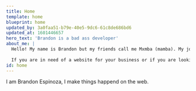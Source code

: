 ```yaml
---
title: Home
template: home
blueprint: home
updated_by: 3a0faa51-b79e-40e5-9dc6-61c8de686bd6
updated_at: 1601446657
hero_text: 'Brandon is a bad ass developer'
about_me: |
  Hello! My name is Brandon but my friends call me Mxmba (mamba). My job is to make things happen on the web (Web Designer and Developer). But, how? Well, by having a clear understanding of modern technologies and best development practices, I can designed and develop anything from static websites to website applications to marketing websites, and much more. I am very passionate about my work, which makes every project a new challenge for me to build something unique and usable. By focusing on every detail I am able to build something much more than just a website. And I do all of this from my little home located in the Greater Nashville Area. 
  
  If you are in need of a website for your business or if you are looking to add some more talent to your dev team, don't hesitate in contacting me! Or if you are here just for fun, well why not say hi! 👋
id: home
---
```

I am Brandon Espinoza, I make things happend on the web.